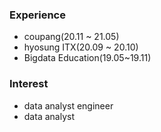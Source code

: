 ### Experience
- coupang(20.11 ~ 21.05)
- hyosung ITX(20.09 ~ 20.10)
- Bigdata Education(19.05~19.11)
    
### Interest
- data analyst engineer
- data analyst
